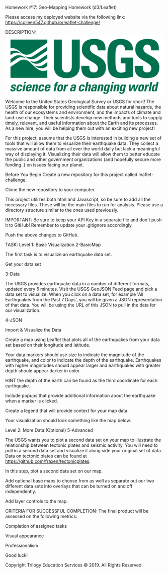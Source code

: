 Homework #17: Geo-Mapping Homework (d3/Leaflet)

Please access my deployed website via the following link: https://colleen547.github.io/leaflet-challenge/

DESCRIPTION:
![1-Logo](Images/1-Logo.png)
Welcome to the United States Geological Survey or USGS for short! The USGS is responsible for providing scientific data about natural hazards, the health of our ecosystems and environment, and the impacts of climate and land-use change. Their scientists develop new methods and tools to supply timely, relevant, and useful information about the Earth and its processes. As a new hire, you will be helping them out with an exciting new project!

For this project, assume that the USGS is interested in building a new set of tools that will allow them to visualize their earthquake data. They collect a massive amount of data from all over the world daily but lack a meaningful way of displaying it. Visualizing their data will allow them to better educate the public and other government organizations (and hopefully secure more funding..) on issues facing our planet.

Before You Begin
Create a new repository for this project called leaflet-challenge. 

Clone the new repository to your computer.

This project utilizes both html and Javascript, so be sure to add all the necessary files. These will be the main files to run for analysis. Please use a directory structure similar to the ones used previously.

IMPORTANT: Be sure to keep your API Key in a separate file and don't push it to GitHub! Remember to update your .gitignore accordingly.

Push the above changes to GitHub.

TASK:
Level 1: Basic Visualization
2-BasicMap

The first task is to visualize an earthquake data set.

Get your data set

3-Data

The USGS provides earthquake data in a number of different formats, updated every 5 minutes. Visit the USGS GeoJSON Feed page and pick a data set to visualize. When you click on a data set, for example 'All Earthquakes from the Past 7 Days', you will be given a JSON representation of that data. You will be using the URL of this JSON to pull in the data for our visualization.

4-JSON

Import & Visualize the Data

Create a map using Leaflet that plots all of the earthquakes from your data set based on their longitude and latitude.

Your data markers should use size to indicate the magnitude of the earthquake, and color to indicate the depth of the earthquake. Earthquakes with higher magnitudes should appear larger and earthquakes with greater depth should appear darker in color.

HINT the depth of the earth can be found as the third coordinate for each earthquake.

Include popups that provide additional information about the earthquake when a marker is clicked.

Create a legend that will provide context for your map data.

Your visualization should look something like the map below.

Level 2: More Data (Optional)
5-Advanced

The USGS wants you to plot a second data set on your map to illustrate the relationship between tectonic plates and seismic activity. You will need to pull in a second data set and visualize it along side your original set of data. Data on tectonic plates can be found at https://github.com/fraxen/tectonicplates.

In this step, plot a second data set on our map.

Add optional base maps to choose from as well as separate out our two different data sets into overlays that can be turned on and off independently.

Add layer controls to the map.

CRITERIA FOR SUCCESSFUL COMPLETION:
The final product will be assessed on the following metrics:

Completion of assigned tasks

Visual appearance

Professionalism

Good luck!

Copyright
Trilogy Education Services © 2019. All Rights Reserved.
